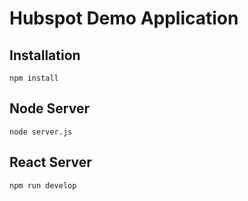 # Hubspot Demo Application

## Installation
```
npm install
```

## Node Server
```
node server.js
```

## React Server
```
npm run develop
```